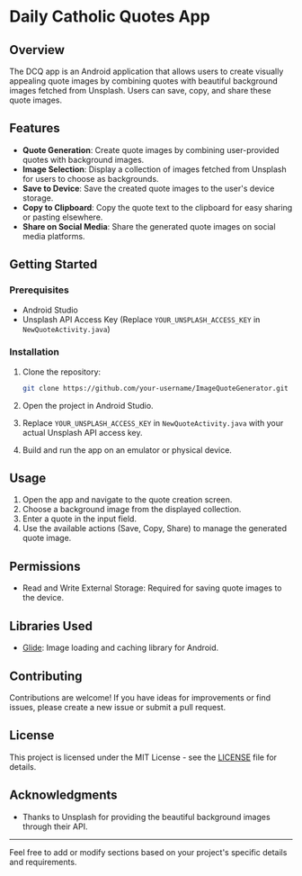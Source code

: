 # Daily Catholic Quotes App

## Overview

The DCQ app is an Android application that allows users to create visually appealing quote images by combining quotes with beautiful background images fetched from Unsplash. Users can save, copy, and share these quote images.

## Features

- **Quote Generation**: Create quote images by combining user-provided quotes with background images.
- **Image Selection**: Display a collection of images fetched from Unsplash for users to choose as backgrounds.
- **Save to Device**: Save the created quote images to the user's device storage.
- **Copy to Clipboard**: Copy the quote text to the clipboard for easy sharing or pasting elsewhere.
- **Share on Social Media**: Share the generated quote images on social media platforms.



## Getting Started

### Prerequisites

- Android Studio
- Unsplash API Access Key (Replace `YOUR_UNSPLASH_ACCESS_KEY` in `NewQuoteActivity.java`)

### Installation

1. Clone the repository:

   ```bash
   git clone https://github.com/your-username/ImageQuoteGenerator.git
   ```

2. Open the project in Android Studio.

3. Replace `YOUR_UNSPLASH_ACCESS_KEY` in `NewQuoteActivity.java` with your actual Unsplash API access key.

4. Build and run the app on an emulator or physical device.

## Usage

1. Open the app and navigate to the quote creation screen.
2. Choose a background image from the displayed collection.
3. Enter a quote in the input field.
4. Use the available actions (Save, Copy, Share) to manage the generated quote image.

## Permissions

- Read and Write External Storage: Required for saving quote images to the device.

## Libraries Used

- [Glide](https://github.com/bumptech/glide): Image loading and caching library for Android.

## Contributing

Contributions are welcome! If you have ideas for improvements or find issues, please create a new issue or submit a pull request.

## License

This project is licensed under the MIT License - see the [LICENSE](LICENSE) file for details.

## Acknowledgments

- Thanks to Unsplash for providing the beautiful background images through their API.

---

Feel free to add or modify sections based on your project's specific details and requirements.
